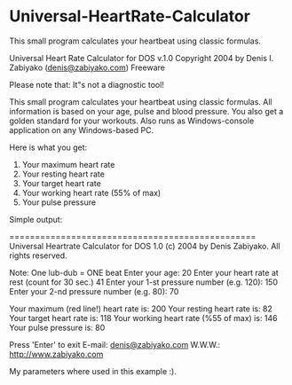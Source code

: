# Universal-HeartRate-Calculator
This small program calculates your heartbeat using classic formulas.

Universal Heart Rate Calculator for DOS v.1.0
Copyright 2004 by Denis I. Zabiyako (denis@zabiyako.com)
Freeware

Please note that: It"s not a diagnostic tool!

This small program calculates your heartbeat using classic formulas. All information is 
based on your age, pulse and blood pressure. You also get a golden standard for your 
workouts. Also runs as Windows-console application on any Windows-based PC.  
 
Here is what you get: 

1.	Your maximum heart rate
2.	Your resting heart rate
3.	Your target heart rate
4.	Your working heart rate (55% of max)
5.	Your pulse pressure

Simple output:

================================================
Universal Heartrate Calculator for DOS 1.0
(c) 2004 by Denis Zabiyako. All rights reserved.

Note: One lub-dub = ONE beat
Enter your age: 20
Enter your heart rate at rest (count for 30 sec.)
41
Enter your 1-st pressure number (e.g. 120):
150
Enter your 2-nd pressure number (e.g. 80):
70

Your maximum (red line!) heart rate is: 200
Your resting heart rate is: 82
Your target heart rate is: 118
Your working heart rate (%55 of max) is: 146
Your pulse pressure is: 80

Press 'Enter' to exit
E-mail:  denis@zabiyako.com
W.W.W.:  http://www.zabiyako.com

My parameters where used in this example :). 
